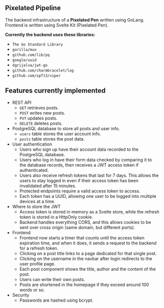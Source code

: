 ## Pixelated Pipeline

The backend infrastructure of a **Pixelated Pen** written using GoLang.
Frontend is written using Svelte Kit (Pixelated Pen).

**Currently the backend uses these libraries:**

- `The Go Standard Library`
- `gorilla/mux`
- `github.com/lib/pq`
- `google/uuid`
- `dgrijalva/jwt-go`
- `github.com/charmbracelet/log`
- `github.com/spf13/viper`

## Features currently implemented

- REST API
  - `GET` retrieves posts.
  - `POST` writes new posts.
  - `PUT` updates posts.
  - `DELETE` deletes posts.
- PostgreSQL database to store all posts and user info.
  - `users` table stores the user account info.
  - `posts` table stores the post data.
- User authentication
  - Users who sign up have their account data recorded to the PostgreSQL database.
  - Users who log in have their form data checked by comparing it to the database records, then receives a JWT access token if authenticated.
  - Users also receive refresh tokens that last for 7 days. This allows the users to stay logged in even if their access token has been invalidated after 15 minutes.
  - Protected endpoints require a valid access token to access.
  - Each token has a UUID, allowing one user to be logged into multiple devices at a time.
- Where to store the JWT
  - Access token is stored in memory as a Svelte store, while the refresh token is stored in a HttpOnly cookie.
  - Backend handles everything CORS, and this allows cookies to be sent over cross origin (same domain, but different ports).
- Frontend
  - Frontend now starts a timer that counts until the access token expiration time, and when it does, it sends a request to the backend for a refresh token.
  - Clicking on a post title links to a page dedicated for that single post.
  - Clicking on the username in the navbar after login redirects to the user profile page.
  - Each post component shows the title, author and the content of the post.
  - Users can write their own posts.
  - Posts are shortened in the homepage if they exceed around 100 words or so.
- Security
  - Passwords are hashed using bcrypt.
